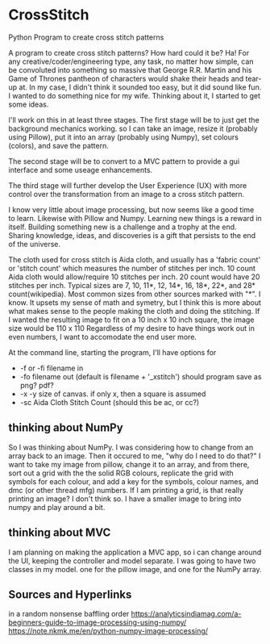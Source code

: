 # CrossStitch
Python Program to create cross stitch patterns

A program to create cross stitch patterns? How hard could it be? Ha! For any creative/coder/engineering type, any task, no matter how simple, can be convoluted into something so massive that George R.R. Martin and his Game of Thrones pantheon of characters would shake their heads and tear-up at. In my case, I didn't think it sounded too easy, but it did sound like fun. I wanted to do something nice for my wife. Thinking about it, I started to get some ideas.

I'll work on this in at least three stages.
The first stage will be to just get the background mechanics working. so I can take an image, resize it (probably using Pillow), put it into an array (probably using Numpy), set colours (colors), and save the pattern.

The second stage will be to convert to a MVC pattern to provide a gui interface and some useage enhancements.

The third stage will further develop the User Experience (UX) with more control over the transformation from an image to a cross stitch pattern.

I know very little about image processing, but now seems like a good time to learn. Likewise with Pillow and Numpy. Learning new things is a reward in itself. Building something new is a challenge and a trophy at the end. Sharing knowledge, ideas, and discoveries is a gift that persists to the end of the universe.

The cloth used for cross stitch is Aida cloth, and usually has a 'fabric count' or 'stitch count' which measures the number of stitches per inch. 10 count Aida cloth would allow/require 10 stitches per inch. 20 count would have 20 stitches per inch. Typical sizes are 7, 10, 11*, 12, 14*, 16, 18*, 22*, and 28* count(wikipedia). Most common sizes from other sources marked with "*". 
I know. It upsets my sense of math and symetry, but I think this is more about what makes sense to the people making the cloth and doing the stitching.
If I wanted the resulting image to fit on a 10 inch x 10 inch square, the image size would be 110 x 110
Regardless of my desire to have things work out in even numbers, I want to accomodate the end user more. 

At the command line, starting the program, I'll have options for
  * -f or -fi filename in
  * -fo filename out (default is filename + '_xstitch') should program save as png? pdf?
  * -x -y size of canvas. if only x, then a square is assumed
  * -sc Aida Cloth Stitch Count (should this be ac, or cc?)

thinking about NumPy
---------------------
So I was thinking about NumPy. I was considering how to change from an array back to an image. Then it occured to me, "why do I need to do that?"
I want to take my image from pillow, change it to an array, and from there, sort out a grid with the the solid RGB colours, replicate the grid with symbols for each colour, and add a key for the symbols, colour names, and dmc (or other thread mfg) numbers. If I am printing a grid, is that really printing an image? I don't think so. I have a smaller image to bring into numpy and play around a bit.

thinking about MVC
-------------------
I am planning on making the application a MVC app, so i can change around the UI, keeping the controller and model separate. I was going to have two classes in my model. one for the pillow image, and one for the NumPy array.





Sources and Hyperlinks
----------------------
in a random nonsense baffling order
https://analyticsindiamag.com/a-beginners-guide-to-image-processing-using-numpy/
https://note.nkmk.me/en/python-numpy-image-processing/
